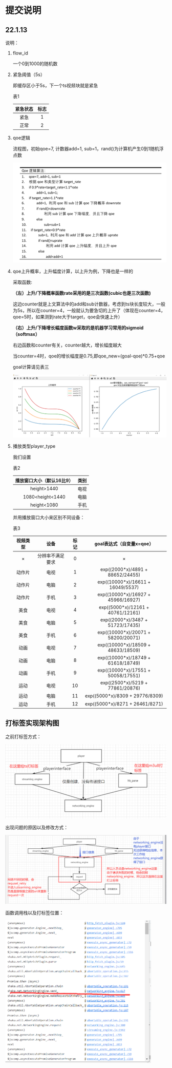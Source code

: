 # 提交说明

## 22.1.13

说明：

1. flow_id

   一个0到1000的随机数

1. 紧急阈值（5s）

   即缓存区小于5s，下一个ts视频块就是紧急

   表1

   | 紧急状态 | 标志 |
   | :------: | :--: |
   |   紧急   |  1   |
   |   正常   |  2   |

3. qoe逻辑

   流程图，初始qoe=7, 计数器add=1, sub=1，rand()为计算机产生0到1随机浮点数

   ![](./pic/qoelogic.png)

4. qoe上升概率，上升幅度计算，以上升为例，下降也是一样的

   采取函数:

   **（左）上升/下降概率函数rate采用的是三次函数(cubic也是三次函数)**

   这边counter就是上文算法中的add和sub计数器，考虑到ts块长度较大，一般为5s，所以在counter=4，一般就认为要急切的上升了（体现在counter=4，qoe=5时，如果测到rate大于target，qoe会快速上升）

   **（右）上升/下降增长幅度函数w采取的是机器学习常用的sigmoid（softmax）**

   右边函数和counter有关，counter越大，增长幅度越大

   当counter=4时，qoe的增长幅度是0.75,即qoe_new=(goal-qoe)*0.75+qoe

   goal计算请见表三

   ![](./pic/uprate.png)

4. 播放类型player_type

   我们设置

   表2

   | 播放窗口大小（默认16比9） | 类别 |
   | :-----------------------: | :--: |
   |        height>1440        | 电视 |
   |     1080<height<1440      | 电脑 |
   |        height<1080        | 手机 |

   并用播放窗口大小来区别不同设备：

   表3

   | 视频类型 |       设备       | 标记 |     goal表达式（自变量x=qoe）      |
   | :------: | :--------------: | :--: | :--------------------------------: |
   |    ×     | 分辨率不满足要求 |  0   |                 ×                  |
   |  动作片  |       电视       |  1   |  exp((2000*x)/4891 + 88652/24455)  |
   |  动作片  |       电脑       |  2   | exp((10000*x)/16611 + 16049/5537)  |
   |  动作片  |       手机       |  3   | exp((10000*x)/16927 + 45966/16927) |
   |   美食   |       电视       |  4   | exp((5000*x)/12161 + 40761/12161)  |
   |   美食   |       电脑       |  5   |  exp((2000*x)/3487 + 51723/17435)  |
   |   美食   |       手机       |  6   | exp((10000*x)/20071 + 58200/20071) |
   |   动画   |       电视       |  7   | exp((10000*x)/18509 + 48633/18509) |
   |   动画   |       电脑       |  8   | exp((10000*x)/18749 + 61618/18749) |
   |   动画   |       手机       |  9   | exp((10000*x)/17551 + 50058/17551) |
   |   运动   |       电视       |  10  |  exp((2500*x)/5219 + 77861/20876)  |
   |   运动   |       电脑       |  11  |  exp((5000*x)/8309 + 29776/8309)   |
   |   运动   |       手机       |  12  |  exp((5000*x)/8271 + 26461/8271)   |

## 打标签实现架构图

之前打标签方式：

![](./pic/3.png)

出现问题的原因以及修改方式：

![](./pic/4.png)

函数调用栈以及打标签位置：

<img src="./pic/5.png" style="zoom:50%;" />

